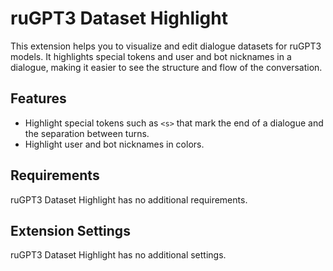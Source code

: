 # ruGPT3 Dataset Highlight

This extension helps you to visualize and edit dialogue datasets for ruGPT3 models. It highlights special tokens and user and bot nicknames in a dialogue, making it easier to see the structure and flow of the conversation.

## Features

- Highlight special tokens such as `<s>` that mark the end of a dialogue and the separation between turns.
- Highlight user and bot nicknames in colors.

## Requirements

ruGPT3 Dataset Highlight has no additional requirements.

## Extension Settings

ruGPT3 Dataset Highlight has no additional settings.
